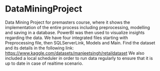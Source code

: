 # DataMiningProject
Data Mining Project for premasters course, where it shows the implementation of the entire process including preprocessing, modelling and saving in a database. PowerBI was then used to visualize insights regarding the data.
We have four integrated files starting with Preprocessing file, then SQLServerLink, Models and Main.
Find the dataset and its details in the following link:
  https://www.kaggle.com/datasets/manjeetsingh/retaildataset
  We also included a local scheduler in order to run data regularly to ensure that it is up to date in case of realtime scenario.
